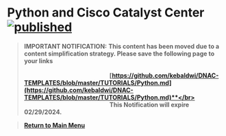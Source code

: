 # Python and Cisco Catalyst Center [![published](https://static.production.devnetcloud.com/codeexchange/assets/images/devnet-published.svg)](https://developer.cisco.com/codeexchange/github/repo/kebaldwi/DNAC-TEMPLATES)

> **IMPORTANT NOTIFICATION:** **This content has been moved due to a content simplification strategy. Please save the following page to your links</br></br>&ensp;&ensp;&ensp;&ensp;&ensp;&ensp;&ensp;&ensp;&ensp;&ensp;&ensp;&ensp;&ensp;&ensp;&ensp;&ensp;&ensp;&ensp;&ensp;&ensp;&ensp;&ensp;&ensp;&ensp;&ensp;&ensp;&ensp;&ensp;&nbsp;[https://github.com/kebaldwi/DNAC-TEMPLATES/blob/master/TUTORIALS/Python.md](https://github.com/kebaldwi/DNAC-TEMPLATES/blob/master/TUTORIALS/Python.md)**</br></br>&ensp;&ensp;&ensp;&ensp;&ensp;&ensp;&ensp;&ensp;&ensp;&ensp;&ensp;&ensp;&ensp;&ensp;&ensp;&ensp;&ensp;&ensp;&ensp;&ensp;&ensp;&ensp;&ensp;&ensp;&ensp;&ensp;&ensp;&ensp;&nbsp;This Notification will expire 02/29/2024.**

> [**Return to Main Menu**](./README.md)